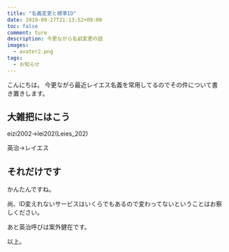 ```yaml
---
title: "名義変更と標準ID"
date: 2019-09-27T21:13:52+09:00
toc: false
comment: ture
description: 今更ながら名前変更の話
images: 
  - avater2.png
tags: 
  - お知らせ
---
```


こんにちは。
今更ながら最近レイエス名義を常用してるのでその件について書き置きします。

## 大雑把にはこう
eizi2002→lei202(Leies_202)

英治→レイエス

## それだけです
かんたんですね。

尚、ID変えれないサービスはいくらでもあるので変わってないということはお察しください。

あと英治呼びは案外健在です。

以上。